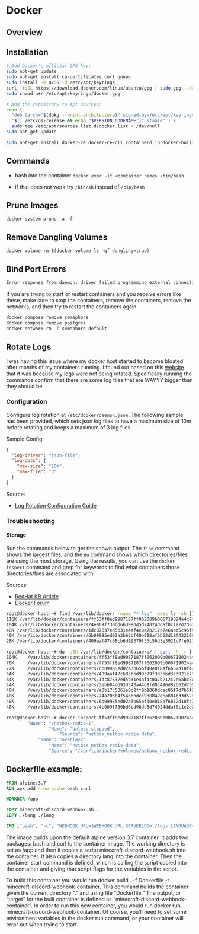 # Docker

## Overview

## Installation

```bash
# Add Docker's official GPG key:
sudo apt-get update
sudo apt-get install ca-certificates curl gnupg
sudo install -m 0755 -d /etc/apt/keyrings
curl -fsSL https://download.docker.com/linux/ubuntu/gpg | sudo gpg --dearmor -o /etc/apt/keyrings/docker.gpg
sudo chmod a+r /etc/apt/keyrings/docker.gpg

# Add the repository to Apt sources:
echo \
  "deb [arch="$(dpkg --print-architecture)" signed-by=/etc/apt/keyrings/docker.gpg] https://download.docker.com/linux/ubuntu \
  "$(. /etc/os-release && echo "$VERSION_CODENAME")" stable" | \
  sudo tee /etc/apt/sources.list.d/docker.list > /dev/null
sudo apt-get update
```

```bash
sudo apt-get install docker-ce docker-ce-cli containerd.io docker-buildx-plugin docker-compose-plugin
```

## Commands

- bash into the container `docker exec -it <container name> /bin/bash`

- if that does not work try `/bin/sh` instead of `/bin/bash`

## Prune Images

`docker system prune -a -f`

## Remove Dangling Volumes

`docker volume rm $(docker volume ls -qf dangling=true)`

## Bind Port Errors

```bash
Error response from daemon: driver failed programming external connectivity on endpoint semaphore-postgres-1 (fbe183265d127afc95f0cd4ccb5e7d682fed8770e44d4c9b248f14f3f2d2ef92): Bind for 0.0.0.0:5432 failed: port is already allocated
```

If you are trying to start or restart containers and you receive errors like these, make sure to stop the containers, remove the containers, remove the networks, and then try to restart the containers again.

```bash
docker compose remove semaphore
docker compose remove postgres 
docker network rm -f semaphore_default
```

## Rotate Logs

I was having this issue where my docker host started to become bloated after months of my containers running. I found out based on this [website](https://forums.docker.com/t/some-way-to-clean-up-identify-contents-of-var-lib-docker-overlay/30604/33) that it was because my logs were not being rotated.  Specifically running the commands confirm that there are some log files that are WAYYY bigger than they should be.

### Configuration

Configure log rotation at `/etc/docker/daemon.json`. The following sample has been provided, which sets json log files to have a maximum size of 10m before rotating and keeps a maximum of 3 log files.

Sample Config:

```json
{
  "log-driver": "json-file",
  "log-opts": {
    "max-size": "10m",
    "max-file": "3"
  }
}
```

Source:

- [Log Rotation Configuration Guide](https://tech-bloggers.in/rotate-the-docker-container-log/)

### Troubleshooting

#### Storage

Run the commands below to get the shown output. The `find` command shows the largest files, and the `du` command shows which directories/files are using the most storage. Using the results, you can use the `docker inspect` command and grep for keywords to find what containers those directories/files are associated with.

Sources:

- [RedHat KB Article](https://access.redhat.com/solutions/2334181)
- [Docker Forum](https://forums.docker.com/t/some-way-to-clean-up-identify-contents-of-var-lib-docker-overlay/30604/33)

```bash
root@docker-host:~# find /var/lib/docker/ -name "*.log" -exec ls -sh {} \; | sort -h -r | head -5
116K /var/lib/docker/containers/ff53ff8ed9987187ff062009b006719024a4c749b9ab4d18b41349fce0d181ca/ff53ff8ed9987187ff062009b006719024a4c749b9ab4d18b41349fce0d181ca-json.log
104K /var/lib/docker/containers/4e009f730bd6bd98dd5d74024ddaf0c1e2d2d65ce6194c5e8a1dd658963e77a8/4e009f730bd6bd98dd5d74024ddaf0c1e2d2d65ce6194c5e8a1dd658963e77a8-json.log
48K /var/lib/docker/containers/1dc87637ed5b31e4af4c0a7b212c7e6abc5c95f486a515464cfd475e4dcee9be/1dc87637ed5b31e4af4c0a7b212c7e6abc5c95f486a515464cfd475e4dcee9be-json.log
40K /var/lib/docker/containers/6b09985ed02a3b65bf40e018af6b52d18f4221090d0b913d5fae6a49838ec600/6b09985ed02a3b65bf40e018af6b52d18f4221090d0b913d5fae6a49838ec600-json.log
28K /var/lib/docker/containers/409aaf47c68cb6d99379f33c56d3e3921c7fe02750aea99af7764aeb4d3d78ac/409aaf47c68cb6d99379f33c56d3e3921c7fe02750aea99af7764aeb4d3d78ac-json.log
```

```bash
root@docker-host:~# du -aSh /var/lib/docker/containers/ | sort -h -r | head -n 10
104K    /var/lib/docker/containers/ff53ff8ed9987187ff062009b006719024a4c749b9ab4d18b41349fce0d181ca
76K     /var/lib/docker/containers/ff53ff8ed9987187ff062009b006719024a4c749b9ab4d18b41349fce0d181ca/ff53ff8ed9987187ff062009b006719024a4c749b9ab4d18b41349fce0d181ca-json.log
72K     /var/lib/docker/containers/6b09985ed02a3b65bf40e018af6b52d18f4221090d0b913d5fae6a49838ec600
64K     /var/lib/docker/containers/409aaf47c68cb6d99379f33c56d3e3921c7fe02750aea99af7764aeb4d3d78ac
64K     /var/lib/docker/containers/1dc87637ed5b31e4af4c0a7b212c7e6abc5c95f486a515464cfd475e4dcee9be
44K     /var/lib/docker/containers/3eb684cd93d543a44d8fd0c496d82b62d7561c572c9c6df9f99ff5dea1db4f23
40K     /var/lib/docker/containers/a0b17c5061e0c2ff9b1068dcac05f7d7b5f9bcd1e63a1338217a8799fdd565ec
40K     /var/lib/docker/containers/74a206b4f5466bdcc938842e6a804b33d526a6c5f1735d0bc8a66c36680d0353
40K     /var/lib/docker/containers/6b09985ed02a3b65bf40e018af6b52d18f4221090d0b913d5fae6a49838ec600/6b09985ed02a3b65bf40e018af6b52d18f4221090d0b913d5fae6a49838ec600-json.log
40K     /var/lib/docker/containers/4e009f730bd6bd98dd5d74024ddaf0c1e2d2d65ce6194c5e8a1dd658963e77a8
```

```bash
root@docker-host:~# docker inspect ff53ff8ed9987187ff062009b006719024a4c749b9ab4d18b41349fce0d181ca | grep -E "Name|Source"
        "Name": "/netbox-redis-1",
                "Name": "unless-stopped",
                    "Source": "netbox_netbox-redis-data",
            "Name": "overlay2"
                "Name": "netbox_netbox-redis-data",
                "Source": "/var/lib/docker/volumes/netbox_netbox-redis-data/_data",
```

## Dockerfile example:

```Dockerfile
FROM alpine:3.7
RUN apk add --no-cache bash curl

WORKDIR /app

COPY minecraft-discord-webhook.sh .
COPY ./lang ./lang

CMD ["bash", "-c", "WEBHOOK_URL=$WEBHOOK_URL SERVERLOG=./logs LANGUAGE=$LANGUAGE FOOTER=$FOOTER ./minecraft-discord-webhook.sh $WEBHOOK_URL"]
```

The image builds upon the default alpine version 3.7 container. It adds two packages: bash and curl to the container image. The working directory is set as /app and then it copies a script minecraft-discord-webhook.sh into the container. It also copies a directory lang into the container. Then the container start command is defined, which is calling the script copied into the container and giving that script flags for the variables in the script.

To build this container you would run docker build . -f Dockerfile -t minecraft-discord-webhook-container. This command builds the container given the current directory “.” and using file “Dockerfile.” The output, or “target” for the built container is defined as “minecraft-discord-webhook-container”. In order to run this new container, you would run docker run minecraft-discord-webhook-container. Of course, you’ll need to set some environment variables in the docker run command, or your container will error out when trying to start.
